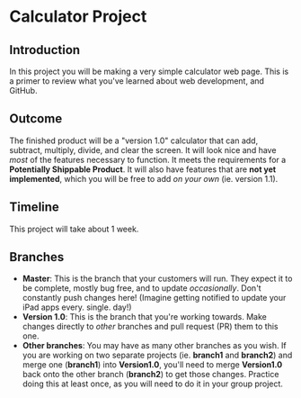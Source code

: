 # Calculator Project

## Introduction
In this project you will be making a very simple calculator web page. This is a primer to review what you've learned about web development, and GitHub.

## Outcome
The finished product will be a "version 1.0" calculator that can add, subtract, multiply, divide, and clear the screen. It will look nice and have *most* of the features necessary to function. It meets the requirements for a **Potentially Shippable Product**. It will also have features that are **not yet implemented**, which you will be free to add *on your own* (ie. version 1.1).

## Timeline
This project will take about 1 week.

## Branches
- **Master**: This is the branch that your customers will run. They expect it to be complete, mostly bug free, and to update *occasionally*. Don't constantly push changes here! (Imagine getting notified to update your iPad apps every. single. day!)
- **Version 1.0**: This is the branch that you're working towards. Make changes directly to *other* branches and pull request (PR) them to this one.
- **Other branches**: You may have as many other branches as you wish. If you are working on two separate projects (ie. **branch1** and **branch2**) and merge one (**branch1**) into **Version1.0**, you'll need to merge **Version1.0** back onto the other branch (**branch2**) to get those changes. Practice doing this at least once, as you will need to do it in your group project.
